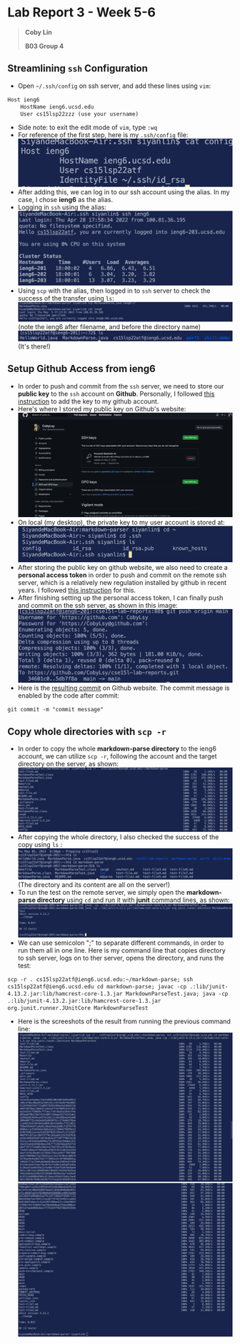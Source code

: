 # Lab Report 3 - Week 5-6

>**Coby Lin**
>
>**B03 Group 4**

## Streamlining `ssh` Configuration
* Open `~/.ssh/config` on ssh server, and add these lines using `vim`:
```
Host ieng6
    HostName ieng6.ucsd.edu
    User cs15lsp22zzz (use your username)
```
* Side note: to exit the edit mode of `vim`, type `:wq`
* For reference of the first step, here is my `.ssh/config` file:
![Image](sshconfigfile.png)
* After adding this, we can log in to our ssh account using the alias. In my case, I chose **ieng6** as the alias.
* Logging in `ssh` using the alias:
![Image](sshWithAlias.png)
* Using `scp` with the alias, then logged in to `ssh` server to check the success of the transfer using `ls`:
![Image](scpSshWithAlias.png) (note the ieng6 after filename, and before the directory name)
![Image](image5.png) (It's there!)

## Setup Github Access from ieng6
* In order to push and commit from the `ssh` server, we need to store our **public key** to the `ssh` account on **Github**. Personally, I followed [this instruction](https://docs.github.com/en/authentication/connecting-to-github-with-ssh/adding-a-new-ssh-key-to-your-github-account) to add the key to my github account.
* Here's where I stored my public key on Github's website:
![Image](image7.png)
* On local (my desktop), the private key to my user account is stored at:
![Image](image4.png)
* After storing the public key on github website, we also need to create a **personal access token** in order to push and commit on the remote ssh server, which is a relatively new regulation installed by github in recent years. I followed [this instruction](https://docs.github.com/en/authentication/keeping-your-account-and-data-secure/creating-a-personal-access-token) for this.
* After finishing setting up the personal access token, I can finally push and commit on the ssh server, as shown in this image: ![Image](image3.png)
* Here is the [resulting commit](https://github.com/CobyLsy/cse15l-lab-reports/commit/5db7f8ad8e2e90d5747594ac4d8901b3864c86c7) on Github website. The commit message is enabled by the code after commit:
```
git commit -m "commit message"
```

## Copy whole directories with `scp -r`
* In order to copy the whole **markdown-parse directory** to the ieng6 account, we can utilize `scp -r`, following the account and the target directory on the server, as shown:    ![Image](image9.png)
* After copying the whole directory, I also checked the success of the copy using `ls` :
![Image](image6.png) (The directory and its content are all on the server!)
* To run the test on the remote server, we simply open the **markdown-parse directory** using `cd` and run it with **junit** command lines, as shown: ![Image](image1.png)
* We can use semicolon ";" to separate different commands, in order to run them all in one line. Here is my command line that copies directory to ssh server, logs on to ther server, opens the directory, and runs the test: 
```
scp -r . cs15lsp22atf@ieng6.ucsd.edu:~/markdown-parse; ssh cs15lsp22atf@ieng6.ucsd.edu cd markdown-parse; javac -cp .:lib/junit-4.13.2.jar:lib/hamcrest-core-1.3.jar MarkdownParseTest.java; java -cp .:lib/junit-4.13.2.jar:lib/hamcrest-core-1.3.jar org.junit.runner.JUnitCore MarkdownParseTest
```
* Here is the screeshots of the result from running the previous command line:
![Image](image2.png) ![Image](image10.png)

